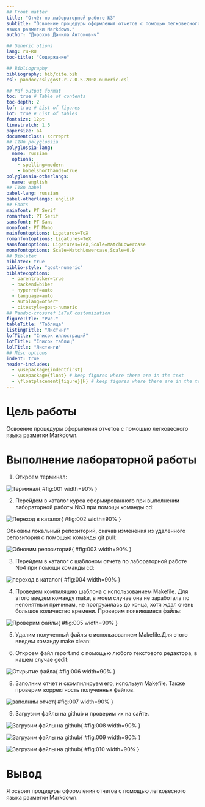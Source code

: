 ```yaml
---
## Front matter
title: "Отчёт по лабораторной работе №3"
subtitle: "Освоение процедуры оформления отчетов с помощью легковесного
языка разметки Markdown."
author: "Дорохов Данила Антонович"

## Generic otions
lang: ru-RU
toc-title: "Содержание"

## Bibliography
bibliography: bib/cite.bib
csl: pandoc/csl/gost-r-7-0-5-2008-numeric.csl

## Pdf output format
toc: true # Table of contents
toc-depth: 2
lof: true # List of figures
lot: true # List of tables
fontsize: 12pt
linestretch: 1.5
papersize: a4
documentclass: scrreprt
## I18n polyglossia
polyglossia-lang:
  name: russian
  options:
	- spelling=modern
	- babelshorthands=true
polyglossia-otherlangs:
  name: english
## I18n babel
babel-lang: russian
babel-otherlangs: english
## Fonts
mainfont: PT Serif
romanfont: PT Serif
sansfont: PT Sans
monofont: PT Mono
mainfontoptions: Ligatures=TeX
romanfontoptions: Ligatures=TeX
sansfontoptions: Ligatures=TeX,Scale=MatchLowercase
monofontoptions: Scale=MatchLowercase,Scale=0.9
## Biblatex
biblatex: true
biblio-style: "gost-numeric"
biblatexoptions:
  - parentracker=true
  - backend=biber
  - hyperref=auto
  - language=auto
  - autolang=other*
  - citestyle=gost-numeric
## Pandoc-crossref LaTeX customization
figureTitle: "Рис."
tableTitle: "Таблица"
listingTitle: "Листинг"
lofTitle: "Список иллюстраций"
lotTitle: "Список таблиц"
lolTitle: "Листинги"
## Misc options
indent: true
header-includes:
  - \usepackage{indentfirst}
  - \usepackage{float} # keep figures where there are in the text
  - \floatplacement{figure}{H} # keep figures where there are in the text
---
```


# Цель работы
Освоение процедуры оформления отчетов с помощью легковесного
языка разметки Markdown.

# Выполнение лабораторной работы

1. Откроем терминал:

![ Терминал ](1.png){ #fig:001 width=90% }

2. Перейдем в каталог
курса сформированного при выполнении лабораторной работы No3 при помощи
команды cd:

![ Переход в каталог ](2.png){ #fig:002 width=90% }

Обновим локальный репозиторий, скачав изменения из удаленного репозитория с
помощью команды git pull:

![ Обновим репозиторий ](3.png){ #fig:003 width=90% }

3. Перейдем в каталог с шаблоном отчета по лабораторной работе No4 при помощи
команды cd:

![ переход в каталог ](4.png){ #fig:004 width=90% }

4. Проведем компиляцию шаблона с использованием Makefile. Для этого введем
команду make, в моем случае она не заработала по непонятным причинам, не
прогрузилась до конца, хотя ждал очень большое количество времени.
Проверим появившиеся файлы:

![ Проверим файлы ](5.png){ #fig:005 width=90% }

5. Удалим полученный файлы с использованием Makefile.Для этого введем команду
make clean:

6. Откроем файл report.md c помощью любого текстового редактора, в нашем случае
gedit:

![Открытие файла](6.png){ #fig:006 width=90% }

8. Заполним отчет и скомпилируем его, используя Makefile. Также проверим
корректность полученных файлов.

![заполним отчет](7.png){ #fig:007 width=90% }

9.  Загрузим файлы на github и проверим их на сайте.

![Загрузим файлы на github](8.png){ #fig:008 width=90% }

![Загрузим файлы на github](9.png){ #fig:009 width=90% }

![Загрузим файлы на github](10.png){ #fig:010 width=90% }

# Вывод

Я освоил процедуры оформления отчетов с помощью легковесного языка
разметки Markdown.


